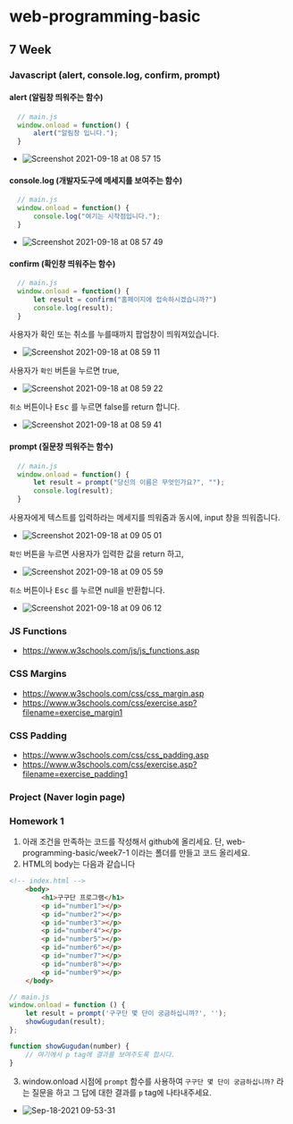 # web-programming-basic

## 7 Week

### Javascript (alert, console.log, confirm, prompt)

#### alert (알림창 띄워주는 함수)

```js
  // main.js
  window.onload = function() {
      alert("알림창 입니다.");
  }
```

- ![Screenshot 2021-09-18 at 08 57 15](https://user-images.githubusercontent.com/86503646/133864726-2fb97e7c-6d16-4883-a80e-af18d27d67e1.png)


#### console.log (개발자도구에 메세지를 보여주는 함수)

```js
  // main.js
  window.onload = function() {
      console.log("여기는 시작점입니다.");
  }
```

- ![Screenshot 2021-09-18 at 08 57 49](https://user-images.githubusercontent.com/86503646/133864732-c26449b8-36f8-4817-a8b5-71a831be69b8.png)


#### confirm (확인창 띄워주는 함수)

```js
  // main.js
  window.onload = function() {
      let result = confirm("홈페이지에 접속하시겠습니까?")
      console.log(result);
  }
```

사용자가 확인 또는 취소를 누를때까지 팝업창이 띄워져있습니다.
- ![Screenshot 2021-09-18 at 08 59 11](https://user-images.githubusercontent.com/86503646/133864751-aaba61bd-9a3e-4ae3-9d85-b4ecc9a9c02e.png)

사용자가 `확인` 버튼을 누르면 true, 
- ![Screenshot 2021-09-18 at 08 59 22](https://user-images.githubusercontent.com/86503646/133864756-6fbaf3bf-aa23-41d2-bcd1-561675e51615.png)

`취소` 버튼이나 <kbd>Esc</kbd> 를 누르면 false를 return 합니다.
- ![Screenshot 2021-09-18 at 08 59 41](https://user-images.githubusercontent.com/86503646/133864759-6c683b5b-c8c7-4b1a-8323-de02b5bb2428.png)


#### prompt (질문창 띄워주는 함수)

```js
  // main.js
  window.onload = function() {
      let result = prompt("당신의 이름은 무엇인가요?", "");
      console.log(result);
  }
```

사용자에게 텍스트를 입력하라는 메세지를 띄워줌과 동시에, input 창을 띄워줍니다.
- ![Screenshot 2021-09-18 at 09 05 01](https://user-images.githubusercontent.com/86503646/133864895-03062ba9-cf1b-46fe-aa9b-51cb1938d6c6.png)

`확인` 버튼을 누르면 사용자가 입력한 값을 return 하고,
- ![Screenshot 2021-09-18 at 09 05 59](https://user-images.githubusercontent.com/86503646/133864937-e87b4b1f-a15d-47c2-8acb-e79b09dac6ba.png)

`취소` 버튼이나 <kbd>Esc</kbd> 를 누르면 null을 반환합니다.
- ![Screenshot 2021-09-18 at 09 06 12](https://user-images.githubusercontent.com/86503646/133864943-dfbe9215-3ad1-475f-af9b-740e20f36138.png)


### JS Functions
- https://www.w3schools.com/js/js_functions.asp

### CSS Margins
- https://www.w3schools.com/css/css_margin.asp
- https://www.w3schools.com/css/exercise.asp?filename=exercise_margin1

### CSS Padding
- https://www.w3schools.com/css/css_padding.asp
- https://www.w3schools.com/css/exercise.asp?filename=exercise_padding1

### Project (Naver login page)

### Homework 1
1) 아래 조건을 만족하는 코드를 작성해서 github에 올리세요. 단, web-programming-basic/week7-1 이라는 폴더를 만들고 코드 올리세요.
2) HTML의 body는 다음과 같습니다
```html
<!-- index.html -->
    <body>
        <h1>구구단 프로그램</h1>
        <p id="number1"></p>
        <p id="number2"></p>
        <p id="number3"></p>
        <p id="number4"></p>
        <p id="number5"></p>
        <p id="number6"></p>
        <p id="number7"></p>
        <p id="number8"></p>
        <p id="number9"></p>
    </body>
```

```js
// main.js
window.onload = function () {
    let result = prompt('구구단 몇 단이 궁금하십니까?', '');
    showGugudan(result);
};

function showGugudan(number) {
    // 여기에서 p tag에 결과를 보여주도록 합시다.
}
```
3) window.onload 시점에 `prompt` 함수를 사용하여 `구구단 몇 단이 궁금하십니까?` 라는 질문을 하고 그 답에 대한 결과를 `p` tag에 나타내주세요.
- ![Sep-18-2021 09-53-31](https://user-images.githubusercontent.com/86503646/133866692-a71ec556-b09d-4167-8e88-645519a52c81.gif)

